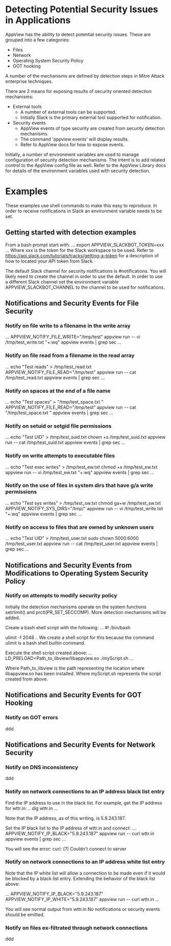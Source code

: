 # Detecting Potential Security Issues in Applications

AppView has the ability to detect potential security issues.
These are grouped into a few categories:
- Files
- Network
- Operating System Security Policy
- GOT hooking

A number of the mechanisms are defined by detection steps
in Mitre Attack enterprise techniques.

There are 2 means for exposing results of security oriented
detection mechanisms:
- External tools
  - A number of external tools can be supported.
  - Initially Slack is the primary external tool supported for notification.
- Security events
  - AppView events of type security are created from security detection mechanisms.
  - The command 'appview events' will display results.
  - Refer to AppView docs for how to expose events.

Initially, a number of environment variables are used to manage configuration of
security detection mechanisms. The intent is to add related control to the
AppView config file as well. Refer to the AppView Library docs for details of
the environment variables used with security detection.

# Examples
These examples use shell commands to make this easy to reproduce.
In order to receive notifications in Slack an environment variable needs to be set.

## Getting started with detection examples
From a bash prompt start with:
...
export APPVIEW_SLACKBOT_TOKEN=xxx
...
Where xxx is the token for the Slack workspace to be used.
Refer to https://api.slack.com/tutorials/tracks/getting-a-token for a
description of how to located your API token from Slack.

The default Slack channel for security notifications is #notifications.
You will likely need to create the channel in order to use the default.
In order to use a different Slack channel set the environment variable
APPVIEW_SLACKBOT_CHANNEL to the channel to be used for notifications.

## Notifications and Security Events for File Security

### Notify on file write to a filename in the write array
...
APPVIEW_NOTIFY_FILE_WRITE="/tmp/test" appview run -- vi /tmp/test_write.txt "+:wq"
appview events | grep sec
...

### Notify on file read from a filename in the read array
...
echo "Test reads" > /tmp/test_read.txt
APPVIEW_NOTIFY_FILE_READ="/tmp/test" appview run -- cat /tmp/test_read.txt
appview events | grep sec
...

### Notify on spaces at the end of a file name
...
echo "Test spaces" > "/tmp/test_space.txt  "
APPVIEW_NOTIFY_FILE_READ="/tmp/test" appview run -- cat "/tmp/test_space.txt  "
appview events | grep sec
...

### Notify on setuid or setgid file permissions
...
echo "Test UID" > /tmp/test_suid.txt
chown +s /tmp/test_suid.txt
appview run -- cat /tmp/test_suid.txt
appview events | grep sec
...

### Notify on write attempts to executable files
...
echo "Test exec writes" > /tmp/test_ew.txt
chmod +x /tmp/test_ew.txt
appview run -- vi /tmp/test_ew.txt "+:wq"
appview events | grep sec
...

### Notify on the use of files in system dirs that have g/a write permissions
...
echo "Test sys writes" > /tmp/test_sw.txt
chmod ga+w /tmp/test_sw.txt
APPVIEW_NOTIFY_SYS_DIRS="/tmp/" appview run -- vi /tmp/test_write.txt "+:wq"
appview events | grep sec
...

### Notify on access to files that are owned by unknown users
...
echo "Test UID" > /tmp/test_user.txt
sudo chown 5000:6000 /tmp/test_user.txt
appview run -- cat /tmp/test_user.txt
appview events | grep sec
...

## Notifications and Security Events from Modifications to Operating System Security Policy
### Notify on attempts to modify security policy
Initially the detection mechanisms operate on the system functions setrlimit() and prctl(PR_SET_SECCOMP).
More detection mechanisms will be added.

Create a bash shell script with the following:
...
#! /bin/bash

ulimit -f 2048
..
We create a shell script for this because the command ulimit is a bash shell builtin command.

Execute the shell script created above:
...
LD_PRELOAD=Path_to_libview/libappview.so ./myScript.sh
...

Where Path_to_libview is the path representing the location where libappview.so has been installed.
Where myScript.sh represents the script created from above.

## Notifications and Security Events for GOT Hooking
### Notify on GOT errors
ddd

## Notifications and Security Events for Network Security
### Notify on DNS inconsistency
ddd

### Notify on network connections to an IP address black list entry
Find the IP address to use in the black list.
For example, get the IP address for wttr.in:
..
dig wttr.in
...

Note that the IP address, as of this writing, is 5.9.243.187.

Set the IP black list to the IP address of wttr.in and connect:
...
APPVIEW_NOTIFY_IP_BLACK="5.9.243.187" appview run -- curl wttr.in
appview events | grep sec
...

You will see the error:
curl: (7) Couldn't connect to server

### Notify on network connections to an IP address white list entry
Note that the IP white list will allow a connection to be made even if it would be blocked by a black list entry.
Extending the behavior of the black list above:

...
APPVIEW_NOTIFY_IP_BLACK="5.9.243.187" APPVIEW_NOTIFY_IP_WHITE="5.9.243.187" appview run -- curl wttr.in
...

You will see normal output from wttr.in
No notifications or security events should be emitted.

### Notify on files ex-filtrated through network connections
ddd
